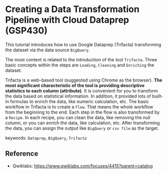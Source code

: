 # Creating a Data Transformation Pipeline with Cloud Dataprep (GSP430)



This tutorial introduces how to use Google Dataprep (Trifacta) transforming the dataset via the data source `BigQuery`.

The most content is related to the introduction of the tool `Trifacta`. Three basic concepts within the steps are `Loading`, `Cleaning` and `Enriching` the dataset.

Trifacta is a web-based tool (suggested using Chrome as the browser). **The most significant characteristic of the tool is providing descriptive statistics to each column (attribute)**. It is convenient for you to transform the data based on statistical information. In addition, it provided lots of built-in formulas to enrich the data, like numeric calculation, etc. The basic workflow in Trifacta is to create a `Flow`. That means the whole workflow from the beginning to the end. Each step in the flow is also transformed by a `Recipe`. In each recipe, you can clean the data, like removing the null column, or you can enrich the data, like calculation, etc. After transforming the data, you can assign the output like `BigQuery` or `csv file` as the target. 



keywords: `Dataprep`, `BigQuery`, `Trifacta`



## Reference

* Qwiklabs: <https://www.qwiklabs.com/focuses/4415?parent=catalog>



